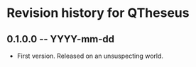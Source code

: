 # Revision history for QTheseus

## 0.1.0.0 -- YYYY-mm-dd

* First version. Released on an unsuspecting world.
